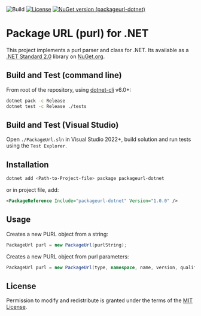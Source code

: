 ![Build](https://github.com/package-url/packageurl-dotnet/actions/workflows/build.yml/badge.svg)
[![License][license-image]][license-url]
[![NuGet version (packageurl-dotnet)](https://img.shields.io/nuget/v/packageurl.svg?style=flat-square)](https://www.nuget.org/packages/packageurl-dotnet/)

Package URL (purl) for .NET
=========

This project implements a purl parser and class for .NET. Its available as a [.NET Standard 2.0](https://docs.microsoft.com/en-us/dotnet/standard/net-standard) library on [NuGet.org](https://www.nuget.org/packages/packageurl-dotnet/).

Build and Test (command line)
-------------------

From root of the repository, using [dotnet-cli](https://docs.microsoft.com/en-us/dotnet/core/tools/) v6.0+:

```sh
dotnet pack -c Release
dotnet test -c Release ./tests
````

Build and Test (Visual Studio)
-------------------

Open `./PackageUrl.sln` in Visual Studio 2022+, build solution and run tests using the `Test Explorer`.

Installation
-------------------

```sh
dotnet add <Path-to-Project-file> package packageurl-dotnet
```

or in project file, add:

```xml
<PackageReference Include="packageurl-dotnet" Version="1.0.0" />
```

Usage
-------------------

Creates a new PURL object from a string:
```c#
PackageUrl purl = new PackageUrl(purlString);
````

Creates a new PURL object from purl parameters:
```c#
PackageUrl purl = new PackageUrl(type, namespace, name, version, qualifiers, subpath);
````

License
-------------------

Permission to modify and redistribute is granted under the terms of the
[MIT License](https://github.com/package-url/packageurl-dotnet/blob/master/LICENSE).

[license-image]: https://img.shields.io/badge/license-mit%20license-brightgreen.svg
[license-url]: https://github.com/package-url/packageurl-dotnet/blob/master/LICENSE
